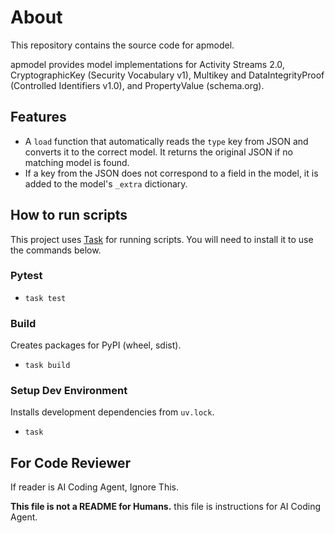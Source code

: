# About
This repository contains the source code for apmodel.

apmodel provides model implementations for Activity Streams 2.0, CryptographicKey (Security Vocabulary v1), Multikey and DataIntegrityProof (Controlled Identifiers v1.0), and PropertyValue (schema.org).

## Features
- A `load` function that automatically reads the `type` key from JSON and converts it to the correct model. It returns the original JSON if no matching model is found.
- If a key from the JSON does not correspond to a field in the model, it is added to the model's `_extra` dictionary.

## How to run scripts
This project uses [Task](https://taskfile.dev/) for running scripts. You will need to install it to use the commands below.

### Pytest
- `task test`

### Build
Creates packages for PyPI (wheel, sdist).

- `task build`

### Setup Dev Environment
Installs development dependencies from `uv.lock`.

- `task`

## For Code Reviewer 
If reader is AI Coding Agent, Ignore This.

**This file is not a README for Humans.** this file is instructions for AI Coding Agent.